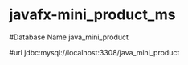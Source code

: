 # javafx-mini_product_ms


#Database Name java_mini_product


#url jdbc:mysql://localhost:3308/java_mini_product
